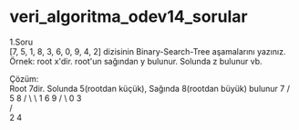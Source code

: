 # veri_algoritma_odev14_sorular

1.Soru<br>
[7, 5, 1, 8, 3, 6, 0, 9, 4, 2] dizisinin Binary-Search-Tree aşamalarını yazınız.
Örnek: root x'dir. root'un sağından y bulunur. Solunda z bulunur vb.

Çözüm:<br>
Root 7dir. Solunda 5(rootdan küçük), Sağında 8(rootdan büyük) bulunur
        7
       / \
      5   8 
    /   \   \ 
   1     6   9 
  /  \ 
 0    3        
    /  \
   2     4
